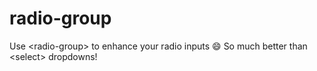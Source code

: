 # radio-group
Use &lt;radio-group> to enhance your radio inputs :smile: So much better than &lt;select> dropdowns!
